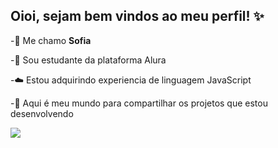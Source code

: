 ## Oioi, sejam bem vindos ao meu perfil! ✨ 


-🌙 Me chamo **Sofia**

-💞 Sou estudante da plataforma Alura 

-☁️ Estou adquirindo experiencia de linguagem JavaScript

-🫧 Aqui é meu mundo para compartilhar os projetos que estou desenvolvendo

![](https://66.media.tumblr.com/50718b80406867d8a6e7aa063af47bd1/63065902e4a8cc57-d9/s500x750/b5e967738f5658302dca4df615f840342b961964.gif)

